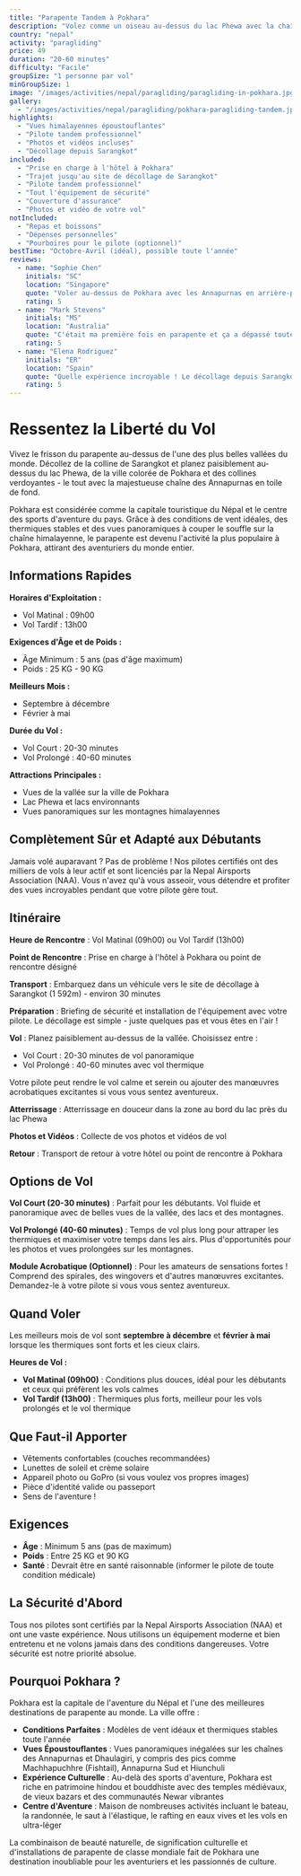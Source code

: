 ```yaml
---
title: "Parapente Tandem à Pokhara"
description: "Volez comme un oiseau au-dessus du lac Phewa avec la chaîne des Annapurnas en toile de fond. Découvrez la capitale de l'aventure du Népal depuis le ciel."
country: "nepal"
activity: "paragliding"
price: 49
duration: "20-60 minutes"
difficulty: "Facile"
groupSize: "1 personne par vol"
minGroupSize: 1
image: "/images/activities/nepal/paragliding/paragliding-in-pokhara.jpg"
gallery:
  - "/images/activities/nepal/paragliding/pokhara-paragliding-tandem.jpg"
highlights:
  - "Vues himalayennes époustouflantes"
  - "Pilote tandem professionnel"
  - "Photos et vidéos incluses"
  - "Décollage depuis Sarangkot"
included:
  - "Prise en charge à l'hôtel à Pokhara"
  - "Trajet jusqu'au site de décollage de Sarangkot"
  - "Pilote tandem professionnel"
  - "Tout l'équipement de sécurité"
  - "Couverture d'assurance"
  - "Photos et vidéo de votre vol"
notIncluded:
  - "Repas et boissons"
  - "Dépenses personnelles"
  - "Pourboires pour le pilote (optionnel)"
bestTime: "Octobre-Avril (idéal), possible toute l'année"
reviews:
  - name: "Sophie Chen"
    initials: "SC"
    location: "Singapore"
    quote: "Voler au-dessus de Pokhara avec les Annapurnas en arrière-plan était absolument à couper le souffle ! Biswash était un pilote fantastique - calme, professionnel, et m'a fait sentir complètement en sécurité..."
    rating: 5
  - name: "Mark Stevens"
    initials: "MS"
    location: "Australia"
    quote: "C'était ma première fois en parapente et ça a dépassé toutes mes attentes ! Les vues du lac Phewa et des montagnes étaient incroyables. Équipe professionnelle et expérience fluide..."
    rating: 5
  - name: "Elena Rodriguez"
    initials: "ER"
    location: "Spain"
    quote: "Quelle expérience incroyable ! Le décollage depuis Sarangkot était fluide et le vol était paisible mais exaltant. Les photos et vidéos étaient un bonus sympa. Je recommande vivement..."
    rating: 5
---
```


# Ressentez la Liberté du Vol

Vivez le frisson du parapente au-dessus de l'une des plus belles vallées du monde. Décollez de la colline de Sarangkot et planez paisiblement au-dessus du lac Phewa, de la ville colorée de Pokhara et des collines verdoyantes - le tout avec la majestueuse chaîne des Annapurnas en toile de fond.

Pokhara est considérée comme la capitale touristique du Népal et le centre des sports d'aventure du pays. Grâce à des conditions de vent idéales, des thermiques stables et des vues panoramiques à couper le souffle sur la chaîne himalayenne, le parapente est devenu l'activité la plus populaire à Pokhara, attirant des aventuriers du monde entier.

## Informations Rapides

**Horaires d'Exploitation :**
- Vol Matinal : 09h00
- Vol Tardif : 13h00

**Exigences d'Âge et de Poids :**
- Âge Minimum : 5 ans (pas d'âge maximum)
- Poids : 25 KG - 90 KG

**Meilleurs Mois :**
- Septembre à décembre
- Février à mai

**Durée du Vol :**
- Vol Court : 20-30 minutes
- Vol Prolongé : 40-60 minutes

**Attractions Principales :**
- Vues de la vallée sur la ville de Pokhara
- Lac Phewa et lacs environnants
- Vues panoramiques sur les montagnes himalayennes

## Complètement Sûr et Adapté aux Débutants

Jamais volé auparavant ? Pas de problème ! Nos pilotes certifiés ont des milliers de vols à leur actif et sont licenciés par la Nepal Airsports Association (NAA). Vous n'avez qu'à vous asseoir, vous détendre et profiter des vues incroyables pendant que votre pilote gère tout.

## Itinéraire

**Heure de Rencontre** : Vol Matinal (09h00) ou Vol Tardif (13h00)

**Point de Rencontre** : Prise en charge à l'hôtel à Pokhara ou point de rencontre désigné

**Transport** : Embarquez dans un véhicule vers le site de décollage à Sarangkot (1 592m) - environ 30 minutes

**Préparation** : Briefing de sécurité et installation de l'équipement avec votre pilote. Le décollage est simple - juste quelques pas et vous êtes en l'air !

**Vol** : Planez paisiblement au-dessus de la vallée. Choisissez entre :
- Vol Court : 20-30 minutes de vol panoramique
- Vol Prolongé : 40-60 minutes avec vol thermique

Votre pilote peut rendre le vol calme et serein ou ajouter des manœuvres acrobatiques excitantes si vous vous sentez aventureux.

**Atterrissage** : Atterrissage en douceur dans la zone au bord du lac près du lac Phewa

**Photos et Vidéos** : Collecte de vos photos et vidéos de vol

**Retour** : Transport de retour à votre hôtel ou point de rencontre à Pokhara

## Options de Vol

**Vol Court (20-30 minutes)** : Parfait pour les débutants. Vol fluide et panoramique avec de belles vues de la vallée, des lacs et des montagnes.

**Vol Prolongé (40-60 minutes)** : Temps de vol plus long pour attraper les thermiques et maximiser votre temps dans les airs. Plus d'opportunités pour les photos et vues prolongées sur les montagnes.

**Module Acrobatique (Optionnel)** : Pour les amateurs de sensations fortes ! Comprend des spirales, des wingovers et d'autres manœuvres excitantes. Demandez-le à votre pilote si vous vous sentez aventureux.

## Quand Voler

Les meilleurs mois de vol sont **septembre à décembre** et **février à mai** lorsque les thermiques sont forts et les cieux clairs.

**Heures de Vol :**
- **Vol Matinal (09h00)** : Conditions plus douces, idéal pour les débutants et ceux qui préfèrent les vols calmes
- **Vol Tardif (13h00)** : Thermiques plus forts, meilleur pour les vols prolongés et le vol thermique

## Que Faut-il Apporter

- Vêtements confortables (couches recommandées)
- Lunettes de soleil et crème solaire
- Appareil photo ou GoPro (si vous voulez vos propres images)
- Pièce d'identité valide ou passeport
- Sens de l'aventure !

## Exigences

- **Âge** : Minimum 5 ans (pas de maximum)
- **Poids** : Entre 25 KG et 90 KG
- **Santé** : Devrait être en santé raisonnable (informer le pilote de toute condition médicale)

## La Sécurité d'Abord

Tous nos pilotes sont certifiés par la Nepal Airsports Association (NAA) et ont une vaste expérience. Nous utilisons un équipement moderne et bien entretenu et ne volons jamais dans des conditions dangereuses. Votre sécurité est notre priorité absolue.

## Pourquoi Pokhara ?

Pokhara est la capitale de l'aventure du Népal et l'une des meilleures destinations de parapente au monde. La ville offre :

- **Conditions Parfaites** : Modèles de vent idéaux et thermiques stables toute l'année
- **Vues Époustouflantes** : Vues panoramiques inégalées sur les chaînes des Annapurnas et Dhaulagiri, y compris des pics comme Machhapuchhre (Fishtail), Annapurna Sud et Hiunchuli
- **Expérience Culturelle** : Au-delà des sports d'aventure, Pokhara est riche en patrimoine hindou et bouddhiste avec des temples médiévaux, de vieux bazars et des communautés Newar vibrantes
- **Centre d'Aventure** : Maison de nombreuses activités incluant le bateau, la randonnée, le saut à l'élastique, le rafting en eaux vives et les vols en ultra-léger

La combinaison de beauté naturelle, de signification culturelle et d'installations de parapente de classe mondiale fait de Pokhara une destination inoubliable pour les aventuriers et les passionnés de culture.

